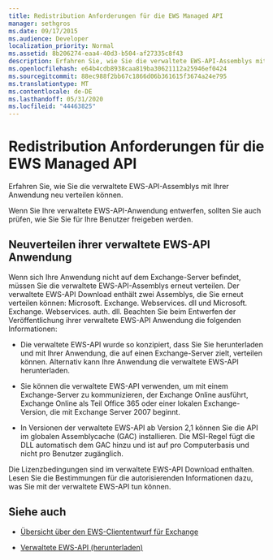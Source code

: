```yaml
---
title: Redistribution Anforderungen für die EWS Managed API
manager: sethgros
ms.date: 09/17/2015
ms.audience: Developer
localization_priority: Normal
ms.assetid: 8b206274-eaa4-40d3-b504-af27335c8f43
description: Erfahren Sie, wie Sie die verwaltete EWS-API-Assemblys mit Ihrer Anwendung neu verteilen können.
ms.openlocfilehash: e64b4cdb8938caa819ba30621112a25946ef0424
ms.sourcegitcommit: 88ec988f2bb67c1866d06b361615f3674a24e795
ms.translationtype: MT
ms.contentlocale: de-DE
ms.lasthandoff: 05/31/2020
ms.locfileid: "44463825"
---
```

# <a name="redistribution-requirements-for-the-ews-managed-api"></a>Redistribution Anforderungen für die EWS Managed API

Erfahren Sie, wie Sie die verwaltete EWS-API-Assemblys mit Ihrer Anwendung neu verteilen können.
  
Wenn Sie Ihre verwaltete EWS-API-Anwendung entwerfen, sollten Sie auch prüfen, wie Sie Sie für Ihre Benutzer freigeben werden. 
  
## <a name="redistributing-your-ews-managed-api-application"></a>Neuverteilen ihrer verwaltete EWS-API Anwendung

Wenn sich Ihre Anwendung nicht auf dem Exchange-Server befindet, müssen Sie die verwaltete EWS-API-Assemblys erneut verteilen. Der verwaltete EWS-API Download enthält zwei Assemblys, die Sie erneut verteilen können: Microsoft. Exchange. Webservices. dll und Microsoft. Exchange. Webservices. auth. dll. Beachten Sie beim Entwerfen der Veröffentlichung ihrer verwaltete EWS-API Anwendung die folgenden Informationen:
  
- Die verwaltete EWS-API wurde so konzipiert, dass Sie Sie herunterladen und mit Ihrer Anwendung, die auf einen Exchange-Server zielt, verteilen können. Alternativ kann Ihre Anwendung die verwaltete EWS-API herunterladen.
    
- Sie können die verwaltete EWS-API verwenden, um mit einem Exchange-Server zu kommunizieren, der Exchange Online ausführt, Exchange Online als Teil Office 365 oder einer lokalen Exchange-Version, die mit Exchange Server 2007 beginnt.
    
- In Versionen der verwaltete EWS-API ab Version 2,1 können Sie die API im globalen Assemblycache (GAC) installieren. Die MSI-Regel fügt die DLL automatisch dem GAC hinzu und ist auf pro Computerbasis und nicht pro Benutzer zugänglich.
    
Die Lizenzbedingungen sind im verwaltete EWS-API Download enthalten. Lesen Sie die Bestimmungen für die autorisierenden Informationen dazu, was Sie mit der verwaltete EWS-API tun können.
  
## <a name="see-also"></a>Siehe auch


- [Übersicht über den EWS-Cliententwurf für Exchange](ews-client-design-overview-for-exchange.md)
    
- [Verwaltete EWS-API (herunterladen)](https://aka.ms/ews-managed-api-readme)
    

